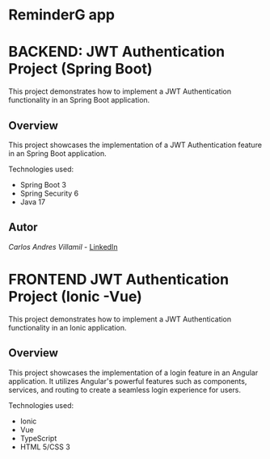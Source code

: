 # ReminderG app

# BACKEND:  JWT Authentication Project (Spring Boot)

This project demonstrates how to implement a JWT Authentication functionality in an Spring Boot application.

## Overview

This project showcases the implementation of a JWT Authentication feature in an Spring Boot application.

Technologies used:
  - Spring Boot 3
  - Spring Security 6
  - Java 17

## Autor

*Carlos Andres Villamil* - [LinkedIn](www.linkedin.com/in/pilo77)

# FRONTEND JWT Authentication Project (Ionic -Vue)

This project demonstrates how to implement a JWT Authentication functionality in an Ionic application.

## Overview

This project showcases the implementation of a login feature in an Angular application. It utilizes Angular's powerful features such as components, services, and routing to create a seamless login experience for users.

Technologies used:
  - Ionic
  - Vue
  - TypeScript
  - HTML 5/CSS 3
